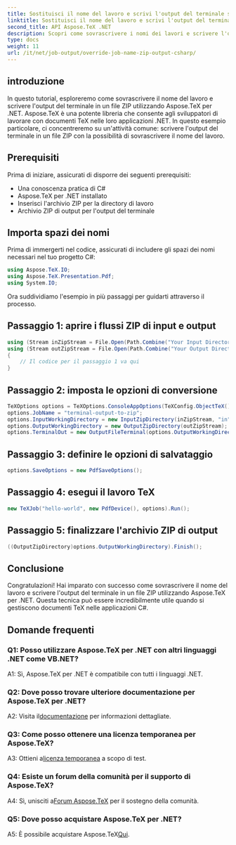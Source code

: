 ```yaml
---
title: Sostituisci il nome del lavoro e scrivi l'output del terminale su Zip (C#)
linktitle: Sostituisci il nome del lavoro e scrivi l'output del terminale su Zip (C#)
second_title: API Aspose.TeX .NET
description: Scopri come sovrascrivere i nomi dei lavori e scrivere l'output del terminale in un file ZIP utilizzando Aspose.TeX per .NET. Guida dettagliata con esempi in C#.
type: docs
weight: 11
url: /it/net/job-output/override-job-name-zip-output-csharp/
---
```

## introduzione

In questo tutorial, esploreremo come sovrascrivere il nome del lavoro e scrivere l'output del terminale in un file ZIP utilizzando Aspose.TeX per .NET. Aspose.TeX è una potente libreria che consente agli sviluppatori di lavorare con documenti TeX nelle loro applicazioni .NET. In questo esempio particolare, ci concentreremo su un'attività comune: scrivere l'output del terminale in un file ZIP con la possibilità di sovrascrivere il nome del lavoro.

## Prerequisiti

Prima di iniziare, assicurati di disporre dei seguenti prerequisiti:

- Una conoscenza pratica di C#
- Aspose.TeX per .NET installato
- Inserisci l'archivio ZIP per la directory di lavoro
- Archivio ZIP di output per l'output del terminale

## Importa spazi dei nomi

Prima di immergerti nel codice, assicurati di includere gli spazi dei nomi necessari nel tuo progetto C#:

```csharp
using Aspose.TeX.IO;
using Aspose.TeX.Presentation.Pdf;
using System.IO;
```

Ora suddividiamo l'esempio in più passaggi per guidarti attraverso il processo.

## Passaggio 1: aprire i flussi ZIP di input e output

```csharp
using (Stream inZipStream = File.Open(Path.Combine("Your Input Directory", "zip-in.zip"), FileMode.Open))
using (Stream outZipStream = File.Open(Path.Combine("Your Output Directory", "terminal-out-to-zip.zip"), FileMode.Create))
{
    // Il codice per il passaggio 1 va qui
}
```

## Passaggio 2: imposta le opzioni di conversione

```csharp
TeXOptions options = TeXOptions.ConsoleAppOptions(TeXConfig.ObjectTeX());
options.JobName = "terminal-output-to-zip";
options.InputWorkingDirectory = new InputZipDirectory(inZipStream, "in");
options.OutputWorkingDirectory = new OutputZipDirectory(outZipStream);
options.TerminalOut = new OutputFileTerminal(options.OutputWorkingDirectory);
```

## Passaggio 3: definire le opzioni di salvataggio

```csharp
options.SaveOptions = new PdfSaveOptions();
```

## Passaggio 4: esegui il lavoro TeX

```csharp
new TeXJob("hello-world", new PdfDevice(), options).Run();
```

## Passaggio 5: finalizzare l'archivio ZIP di output

```csharp
((OutputZipDirectory)options.OutputWorkingDirectory).Finish();
```

## Conclusione

Congratulazioni! Hai imparato con successo come sovrascrivere il nome del lavoro e scrivere l'output del terminale in un file ZIP utilizzando Aspose.TeX per .NET. Questa tecnica può essere incredibilmente utile quando si gestiscono documenti TeX nelle applicazioni C#.

## Domande frequenti

### Q1: Posso utilizzare Aspose.TeX per .NET con altri linguaggi .NET come VB.NET?

A1: Sì, Aspose.TeX per .NET è compatibile con tutti i linguaggi .NET.

### Q2: Dove posso trovare ulteriore documentazione per Aspose.TeX per .NET?

 A2: Visita il[documentazione](https://reference.aspose.com/tex/net/) per informazioni dettagliate.

### Q3: Come posso ottenere una licenza temporanea per Aspose.TeX?

 A3: Ottieni a[licenza temporanea](https://purchase.aspose.com/temporary-license/) a scopo di test.

### Q4: Esiste un forum della comunità per il supporto di Aspose.TeX?

 A4: Sì, unisciti a[Forum Aspose.TeX](https://forum.aspose.com/c/tex/47) per il sostegno della comunità.

### Q5: Dove posso acquistare Aspose.TeX per .NET?

 A5: È possibile acquistare Aspose.TeX[Qui](https://purchase.aspose.com/buy).